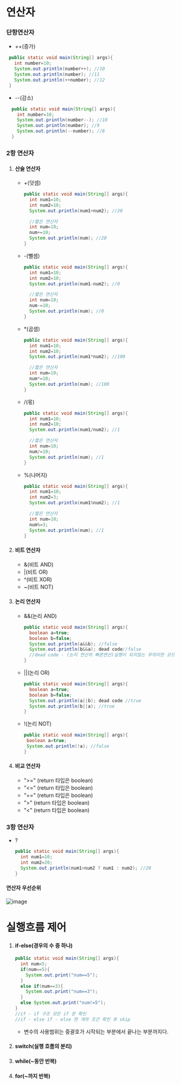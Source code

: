 # 연산자
### 단항연산자
- ++(증가)
 ```java
  public static void main(String[] args){
    int number=10;
    System.out.println(number++); //10
    System.out.println(number); //11
    System.out.println(++number); //12
  }
```
- --(감소)
```java
  public static void main(String[] args){
    int number=10;
    System.out.println(number--); //10
    System.out.println(number); //9
    System.out.println(--number); //8
  }
```
  
### 2항 연산자
 1) #### 산술 연산자
    - +(덧셈)
      ```java
      public static void main(String[] args){
        int num1=10;
        int num2=10;
        System.out.println(num1+num2); //20

        //짧은 연산자
        int num=10;
        num+=10;
        System.out.println(num); //20
      }
      ```
    - -(뺄셈)
      ```java
      public static void main(String[] args){
        int num1=10;
        int num2=10;
        System.out.println(num1-num2); //0

        //짧은 연산자
        int num=10;
        num-=10;
        System.out.println(num); //0
      }
      ```
    - *(곱셈)
      ```java
      public static void main(String[] args){
        int num1=10;
        int num2=10;
        System.out.println(num1*num2); //100

        //짧은 연산자
        int num=10;
        num*=10;
        System.out.println(num); //100
      }
      ```
    - /(몫)
      ```java
      public static void main(String[] args){
        int num1=10;
        int num2=10;
        System.out.println(num1/num2); //1

        //짧은 연산자
        int num=10;
        num/=10;
        System.out.println(num); //1
      }
      ```
    - %(나머지)
      ```java
      public static void main(String[] args){
        int num1=10;
        int num2=3;
        System.out.println(num1%num2); //1

        //짧은 연산자
        int num=10;
        num%=3;
        System.out.println(num); //1
      }
      ```
 2) #### 비트 연산자
    - &(비트 AND)
    - |(비트 OR)
    - ^(비트 XOR)
    - ~(비트 NOT)
 3) #### 논리 연산자
    - &&(논리 AND)
      ```java
      public static void main(String[] args){
        boolean a=true;
        boolean b=false;
        System.out.println(a&&b); //false
        System.out.println(b&&a); dead code//false
        //dead code - (논리 연산의 빠른연산)실행이 되지않는 무의미한 코드
      }
      ```
    - ||(논리 OR)
      ```java
      public static void main(String[] args){
        boolean a=true;
        boolean b=false;
        System.out.println(a||b); dead code //true
        System.out.println(b||a); //true
      }
      ```
    - !(논리 NOT)
       ```java
      public static void main(String[] args){
        boolean a=true;
        System.out.println(!a); //false
      }
      ```
 4) #### 비교 연산자
    - ">=" (return 타입은 boolean)
    - "<=" (return 타입은 boolean)
    - "==" (return 타입은 boolean)
    - ">"  (return 타입은 boolean)
    - "<"  (return 타입은 boolean)
### 3항 연산자
- ?
  ```java
  public static void main(String[] args){
    int num1=10;
    int num2=20;
    System.out.println(num1>num2 ? num1 : num2); //20
  }
  ```

#### 연산자 우선순위
![image](https://github.com/user-attachments/assets/246a04f0-dd09-4dbd-aaf8-0bb71fa58e26)

# 실행흐름 제어
1) #### if-else(경우의 수 중 하나)
   ```java
   public static void main(String[] args){
     int num=5;
     if(num==5){
       System.out.print("num==5");
     }
     else if(num==3){
       System.out.print("num==3");
     }
     else System.out.print("num!=5");
   }
   //if - if 구조 모든 if 문 확인
   //if - else if - else 한 개의 조건 확인 후 skip 
   ```
   - 변수의 사용범위는 중괄호가 시작되는 부분에서 끝나는 부분까지다.
     
2) #### switch(실행 흐름의 분리)
  
3) #### while(~동안 반복)
  
4) #### for(~까지 반복)
